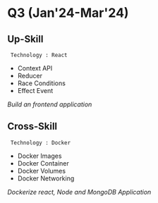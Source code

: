 
# Q3 (Jan'24-Mar'24) 

## Up-Skill
     Technology : React
- Context API
- Reducer
- Race Conditions
- Effect Event

_Build an frontend application_

## Cross-Skill
     Technology : Docker
- Docker Images
- Docker Container
- Docker Volumes
- Docker Networking


_Dockerize react, Node and MongoDB Application_

